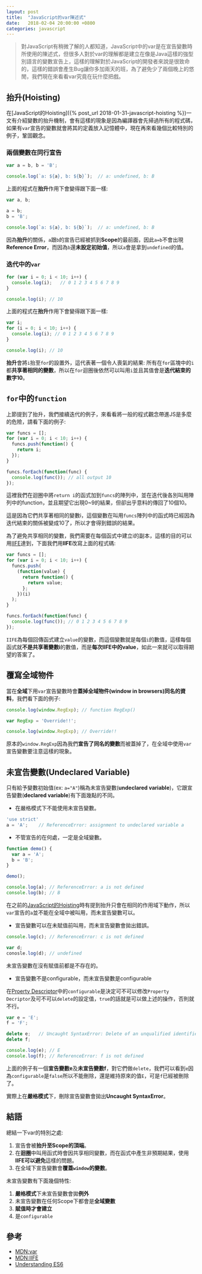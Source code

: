 ```yaml
---
layout: post
title:  "JavaScript的var陳述式"
date:   2018-02-04 20:00:00 +0800
categories: javascript
---
```

> 對JavaScript有稍微了解的人都知道，JavaScript中的var是在宣告變數時所使用的陳述式，但很多人對於var的理解都是建立在像是Java這樣的強型別語言的變數宣告上，這樣的理解對於JavaScript的開發者來說是很致命的，這樣的錯誤會產生Bug讓你多加兩天的班，為了避免少了兩個晚上的悠閒，我們現在來看看var究竟在玩什麼把戲。

## 抬升(Hoisting)

在[JavaScript的Hoisting]({% post_url 2018-01-31-javascript-hoisting %})一文有介紹變數的抬升機制，會有這樣的現象是因為編譯器會先掃過所有的程式碼，如果有`var`宣告的變數就會將其的定義放入記憶體中，現在再來看幾個比較特別的例子，鞏固觀念。

### 兩個變數在同行宣告

```javascript
var a = b, b = 'B';

console.log(`a: ${a}, b: ${b}`);  // a: undefined, b: B
```

上面的程式在**抬升**作用下會變得跟下面一樣:

```javascript
var a, b;

a = b;
b = 'B';

console.log(`a: ${a}, b: ${b}`);  // a: undefined, b: B
```

因為**抬升**的關係，`a`跟`b`的宣告已經被抓到**Scope**的最前面，因此`a=b`不會出現**Reference Error**，而因為`b`還**未設定初始值**，所以`a`會是拿到`undefined`的值。

### 迭代中的`var`

```javascript
for (var i = 0; i < 10; i++) {
  console.log(i);   // 0 1 2 3 4 5 6 7 8 9
}

console.log(i); // 10
```

上面的程式在**抬升**作用下會變得跟下面一樣:

```javascript
var i;
for (i = 0; i < 10; i++) {
  console.log(i); // 0 1 2 3 4 5 6 7 8 9
}

console.log(i); // 10
```

**抬升**會將`i`抬至`for`的設置外，這代表著一個令人喪氣的結果: 所有在`for`區塊中的`i`都**共享著相同的變數**，所以在`for`迴圈後依然可以叫用`i`並且其值會是**迭代結束的數字10**。

## `for`中的`function`

上節提到了抬升，我們接續迭代的例子，來看看將一般的程式觀念帶進JS是多麼的危險，請看下面的例子:

```javascript
var funcs = [];
for (var i = 0; i < 10; i++) {
  funcs.push(function() {
    return i;
  });
}

funcs.forEach(function(func) {
  console.log(func()); // all output 10
});
```

這裡我們在迴圈中將`return i`的函式加到`funcs`的陣列中，並在迭代後各別叫用陣列中的function，並且期望它出現0~9的結果，但卻出乎意料的傳回了10個10。

這是因為它們共享著相同的變數i，這個變數在叫用`funcs`陣列中的函式時已經因為迭代結束的關係被變成10了，所以才會得到錯誤的結果。

為了避免共享相同的變數，我們需要在每個函式中建立i的副本，這樣的目的可以用[IIFE](https://developer.mozilla.org/en-US/docs/Glossary/IIFE)達到，下面我們用**IIFE**改寫上面的程式碼:

```javascript
var funcs = [];
for (var i = 0; i < 10; i++) {
  funcs.push(
    (function(value) {
      return function() {
        return value;
      };
    })(i)
  );
}

funcs.forEach(function(func) {
  console.log(func()); // 0 1 2 3 4 5 6 7 8 9
});
```

`IIFE`為每個回傳函式建立`value`的變數，而這個變數就是每個`i`的數值，這樣每個函式就**不是共享著變數i**的數值，而是**每次IIFE中的value**，如此一來就可以取得期望的答案了。

## 覆寫全域物件

當在**全域**下用`var`宣告變數時會**蓋掉全域物件(window in browsers)同名的資料**，我們看下面的例子:

```javascript
console.log(window.RegExp); // function RegExp()

var RegExp = 'Override!!';

console.log(window.RegExp); // Override!!
```

原本的`window.RegExp`因為我們**宣告了同名的變數**而被蓋掉了，在全域中使用`var`宣告變數要注意這樣的現象。

## 未宣告變數(Undeclared Variable)

只有給予變數初始值(ex: `a="A"`)稱為未宣告變數(**undeclared variable**)，它跟宣告變數(**declared variable**)有下面幾點的不同。

* 在嚴格模式下不能使用未宣告變數。

```javascript
'use strict'
a = 'A';    // ReferenceError: assignment to undeclared variable a
```

* 不管宣告的在何處，一定是全域變數。

```javascript
function demo() {
  var a = 'A';
  b = 'B';
}

demo();

console.log(a); // ReferenceError: a is not defined
console.log(b); // B
```

在之前的[JavaScript的Hoisting](/_posts/2018-01-31-javascript-hoisting.md)時有提到抬升只會在相同的作用域下動作，所以`var`宣告的`a`並不能在全域中被叫用，而未宣告變數可以。

* 宣告變數可以在未賦值前叫用，而未宣告變數會拋出錯誤。

```javascript
console.log(c); // ReferenceError: c is not defined

var d;
conosle.log(d); // undefined
```

未宣告變數在沒有賦值前都是不存在的。

* 宣告變數不是configurable，而未宣告變數是configurable

在[Proerty Descriptor](https://developer.mozilla.org/en-US/docs/Web/JavaScript/Reference/Global_Objects/Object/defineProperty)中的`configurable`是決定可不可以修改`Property Decriptor`及可不可以`delete`的設定值，`true`的話就是可以做上述的操作，否則就不行。

```javascript
var e = 'E';
f = 'F';

delete e;   // Uncaught SyntaxError: Delete of an unqualified identifier in strict mode.
delete f;

console.log(e); // E
console.log(f); // ReferenceError: f is not defined
```

上面的例子有一個**宣告變數e**及**未宣告變數f**，對它們做`delete`，我們可以看到`e`因為`configurable`是`false`所以不能刪除，還是維持原來的值`E`，可是`f`已經被刪除了。

實際上在**嚴格模式**下，刪除宣告變數會拋出**Uncaught SyntaxError**。

## 結語

總結一下var的特別之處:

1. 宣告會被**抬升至Scope的頂端**。
1. 在**迴圈**中叫用函式時會因共享相同變數，而在函式中產生非預期結果，使用**IIFE可以避免**這樣的問題。
1. 在全域下宣告變數會**覆蓋`window`的變數**。

未宣告變數有下面幾個特性:

1. **嚴格模式**下未宣告變數會拋**例外**
1. 未宣告變數在任何Scope下都會是**全域變數**
1. **賦值時才會建立**
1. 是`configurable`

## 參考

* [MDN:var](https://developer.mozilla.org/en-US/docs/Web/JavaScript/Reference/Statements/var)
* [MDN:IIFE](https://developer.mozilla.org/en-US/docs/Glossary/IIFE)
* [Understanding ES6](https://leanpub.com/understandinges6)